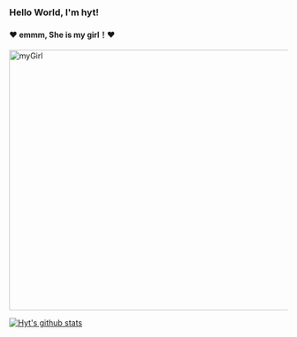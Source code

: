 ### Hello World, I'm hyt!

#### :heart: emmm, She is my girl！:heart:

<!-- ![image](https://user-images.githubusercontent.com/34086399/154191912-b851b881-ba16-4d52-8b2d-5bb6da37d30d.png) -->
<img src="https://user-images.githubusercontent.com/34086399/154191912-b851b881-ba16-4d52-8b2d-5bb6da37d30d.png" width="700" height="471" alt="myGirl"/>

[![Hyt's github stats](https://github-readme-stats.vercel.app/api?username=hytStart)](https://github.com/anuraghazra/github-readme-stats)



<!--
**hytStart/hytStart** is a ✨ _special_ ✨ repository because its `README.md` (this file) appears on your GitHub profile.

Here are some ideas to get you started:

- 🔭 I’m currently working on ...
- 🌱 I’m currently learning ...
- 👯 I’m looking to collaborate on ...
- 🤔 I’m looking for help with ...
- 💬 Ask me about ...
- 📫 How to reach me: ...
- 😄 Pronouns: ...
- ⚡ Fun fact: ...
-->

